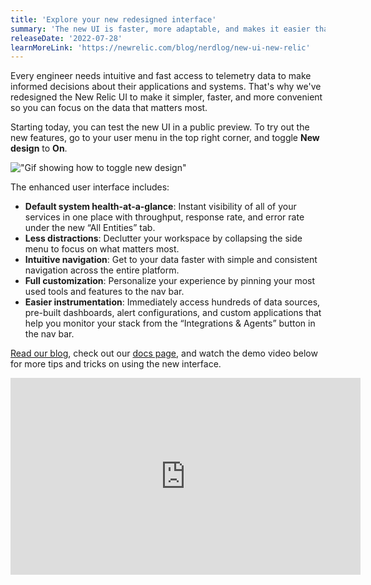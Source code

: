 ```yaml
---
title: 'Explore your new redesigned interface'
summary: 'The new UI is faster, more adaptable, and makes it easier than ever to use New Relic.'
releaseDate: '2022-07-28'
learnMoreLink: 'https://newrelic.com/blog/nerdlog/new-ui-new-relic'
---
```


Every engineer needs intuitive and fast access to telemetry data to make informed decisions about their applications and systems. That's why we've redesigned the New Relic UI to make it simpler, faster, and more convenient so you can focus on the data that matters most.

Starting today, you can test the new UI in a public preview. To try out the new features, go to your user menu in the top right corner, and toggle **New design** to **On**.

!["Gif showing how to toggle new design"](/images/toggle-design.gif 'Gif showing how to toggle new design')

The enhanced user interface includes:

- **Default system health-at-a-glance**: Instant visibility of all of your services in one place with throughput, response rate, and error rate under the new “All Entities” tab.
- **Less distractions**: Declutter your workspace by collapsing the side menu to focus on what matters most.
- **Intuitive navigation**: Get to your data faster with simple and consistent navigation across the entire platform.
- **Full customization**: Personalize your experience by pinning your most used tools and features to the nav bar.
- **Easier instrumentation**: Immediately access hundreds of data sources, pre-built dashboards, alert configurations, and custom applications that help you monitor your stack from the “Integrations & Agents” button in the nav bar.

[Read our blog](https://newrelic.com/blog/nerdlog/new-ui-new-relic), check out our [docs page](https://docs.newrelic.com/docs/new-relic-solutions/new-relic-one/new-navigation-transition-guide), and watch the demo video below for more tips and tricks on using the new interface.

<iframe width="560" height="315" src="https://www.youtube.com/embed/c8gxuwEFtuU" frameborder="0" allow="accelerometer; autoplay; clipboard-write; encrypted-media; gyroscope; picture-in-picture" allowfullscreen></iframe>
